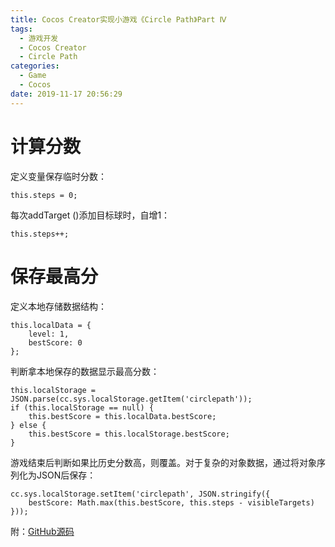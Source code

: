 ```yaml
---
title: Cocos Creator实现小游戏《Circle Path》Part Ⅳ
tags:
  - 游戏开发
  - Cocos Creator
  - Circle Path
categories:
  - Game
  - Cocos
date: 2019-11-17 20:56:29
---
```


# 计算分数
定义变量保存临时分数：
```
this.steps = 0;
```

每次addTarget ()添加目标球时，自增1：
```
this.steps++;
```

# 保存最高分
定义本地存储数据结构：
```
this.localData = {
    level: 1,
    bestScore: 0
};
```

判断拿本地保存的数据显示最高分数：
```
this.localStorage = JSON.parse(cc.sys.localStorage.getItem('circlepath'));
if (this.localStorage == null) {
    this.bestScore = this.localData.bestScore;
} else {
    this.bestScore = this.localStorage.bestScore;
}
```

游戏结束后判断如果比历史分数高，则覆盖。对于复杂的对象数据，通过将对象序列化为JSON后保存：
```
cc.sys.localStorage.setItem('circlepath', JSON.stringify({
    bestScore: Math.max(this.bestScore, this.steps - visibleTargets)
}));
```

附：[GitHub源码](https://github.com/x4niko/CirclePath "CirclePath")


